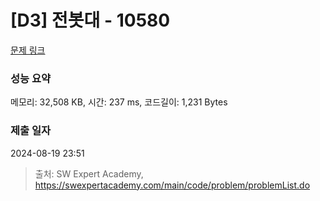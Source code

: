 # [D3] 전봇대 - 10580 

[문제 링크](https://swexpertacademy.com/main/code/problem/problemDetail.do?contestProbId=AXO8QBw6Qu4DFAXS) 

### 성능 요약

메모리: 32,508 KB, 시간: 237 ms, 코드길이: 1,231 Bytes

### 제출 일자

2024-08-19 23:51



> 출처: SW Expert Academy, https://swexpertacademy.com/main/code/problem/problemList.do